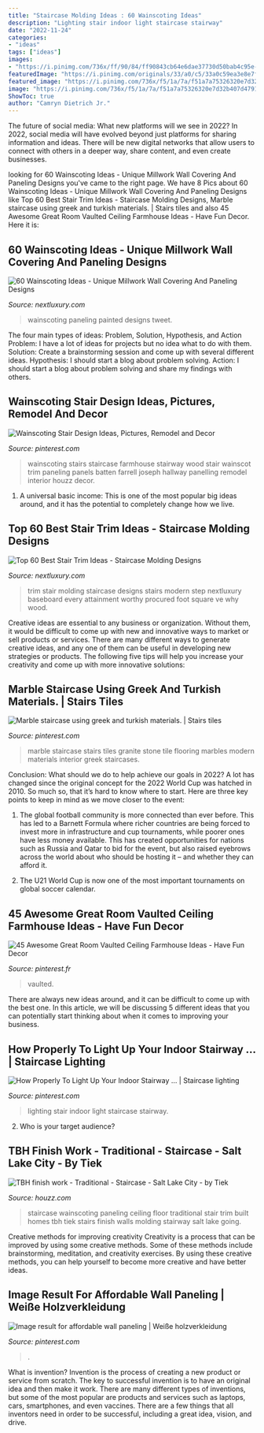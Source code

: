 ```yaml
---
title: "Staircase Molding Ideas : 60 Wainscoting Ideas"
description: "Lighting stair indoor light staircase stairway"
date: "2022-11-24"
categories:
- "ideas"
tags: ["ideas"]
images:
- "https://i.pinimg.com/736x/ff/90/84/ff90843cb64e6dae37730d50bab4c95e--lighting-concepts-secret-house.jpg"
featuredImage: "https://i.pinimg.com/originals/33/a0/c5/33a0c59ea3e8e7f18f10c6d717567c96.jpg"
featured_image: "https://i.pinimg.com/736x/f5/1a/7a/f51a7a75326320e7d32b407d4791daee.jpg"
image: "https://i.pinimg.com/736x/f5/1a/7a/f51a7a75326320e7d32b407d4791daee.jpg"
ShowToc: true
author: "Camryn Dietrich Jr."
---
```



The future of social media: What new platforms will we see in 2022?
In 2022, social media will have evolved beyond just platforms for sharing information and ideas. There will be new digital networks that allow users to connect with others in a deeper way, share content, and even create businesses.

	

		
looking for 60 Wainscoting Ideas - Unique Millwork Wall Covering And Paneling Designs you've came to the right page. We have 8 Pics about 60 Wainscoting Ideas - Unique Millwork Wall Covering And Paneling Designs like Top 60 Best Stair Trim Ideas - Staircase Molding Designs, Marble staircase using greek and turkish materials. | Stairs tiles and also 45 Awesome Great Room Vaulted Ceiling Farmhouse Ideas - Have Fun Decor. Here it is:
		
    
## 60 Wainscoting Ideas - Unique Millwork Wall Covering And Paneling Designs

<img loading=lazy src="http://nextluxury.com/wp-content/uploads/stair-wainscoting-ideas-painted-white.jpg" onerror="this.onerror=null;this.src='https://tse4.mm.bing.net/th?id=OIP.nFqTyRS2SG9Ikgwk43WW6gAAAA&amp;pid=15.1';" alt="60 Wainscoting Ideas - Unique Millwork Wall Covering And Paneling Designs">

_Source: nextluxury.com_

>wainscoting paneling painted designs tweet. 

	

The four main types of ideas: Problem, Solution, Hypothesis, and Action
Problem: I have a lot of ideas for projects but no idea what to do with them.
Solution: Create a brainstorming session and come up with several different ideas.
Hypothesis: I should start a blog about problem solving.
Action: I should start a blog about problem solving and share my findings with others.

    
## Wainscoting Stair Design Ideas, Pictures, Remodel And Decor

<img loading=lazy src="https://i.pinimg.com/736x/bd/42/a5/bd42a53ec0069439bed460f2eb660fe9--wainscoting-stairs-wainscoting-ideas.jpg" onerror="this.onerror=null;this.src='https://tse3.mm.bing.net/th?id=OIP.M6e1hg9e2oUanChKoOjA9gHaJ4&amp;pid=15.1';" alt="Wainscoting Stair Design Ideas, Pictures, Remodel and Decor">

_Source: pinterest.com_

>wainscoting stairs staircase farmhouse stairway wood stair wainscot trim paneling panels batten farrell joseph hallway panelling remodel interior houzz decor. 

	

1. A universal basic income: This is one of the most popular big ideas around, and it has the potential to completely change how we live.

    
## Top 60 Best Stair Trim Ideas - Staircase Molding Designs

<img loading=lazy src="http://nextluxury.com/wp-content/uploads/idea-inspiration-stair-trim-designs.jpg" onerror="this.onerror=null;this.src='https://tse1.mm.bing.net/th?id=OIP.i2yR_juj2k1C3Uc65erAmAAAAA&amp;pid=15.1';" alt="Top 60 Best Stair Trim Ideas - Staircase Molding Designs">

_Source: nextluxury.com_

>trim stair molding staircase designs stairs modern step nextluxury baseboard every attainment worthy procured foot square ve why wood. 

	

Creative ideas are essential to any business or organization. Without them, it would be difficult to come up with new and innovative ways to market or sell products or services. There are many different ways to generate creative ideas, and any one of them can be useful in developing new strategies or products. The following five tips will help you increase your creativity and come up with more innovative solutions: 

    
## Marble Staircase Using Greek And Turkish Materials. | Stairs Tiles

<img loading=lazy src="https://i.pinimg.com/originals/33/a0/c5/33a0c59ea3e8e7f18f10c6d717567c96.jpg" onerror="this.onerror=null;this.src='https://tse2.mm.bing.net/th?id=OIP.xE-7h1C5uLr7P4xUVjmeegHaFj&amp;pid=15.1';" alt="Marble staircase using greek and turkish materials. | Stairs tiles">

_Source: pinterest.com_

>marble staircase stairs tiles granite stone tile flooring marbles modern materials interior greek staircases. 

	

Conclusion: What should we do to help achieve our goals in 2022?
A lot has changed since the original concept for the 2022 World Cup was hatched in 2010. So much so, that it’s hard to know where to start. Here are three key points to keep in mind as we move closer to the event:
1. The global football community is more connected than ever before. This has led to a Barnett Formula where richer countries are being forced to invest more in infrastructure and cup tournaments, while poorer ones have less money available. This has created opportunities for nations such as Russia and Qatar to bid for the event, but also raised eyebrows across the world about who should be hosting it – and whether they can afford it.

2. The U21 World Cup is now one of the most important tournaments on global soccer calendar.

    
## 45 Awesome Great Room Vaulted Ceiling Farmhouse Ideas - Have Fun Decor

<img loading=lazy src="https://i.pinimg.com/736x/f5/1a/7a/f51a7a75326320e7d32b407d4791daee.jpg" onerror="this.onerror=null;this.src='https://tse3.mm.bing.net/th?id=OIP.FpWMT7e26_dEZIjscr_2VwHaKk&amp;pid=15.1';" alt="45 Awesome Great Room Vaulted Ceiling Farmhouse Ideas - Have Fun Decor">

_Source: pinterest.fr_

>vaulted. 

	

There are always new ideas around, and it can be difficult to come up with the best one. In this article, we will be discussing 5 different ideas that you can potentially start thinking about when it comes to improving your business.

    
## How Properly To Light Up Your Indoor Stairway … | Staircase Lighting

<img loading=lazy src="https://i.pinimg.com/736x/ff/90/84/ff90843cb64e6dae37730d50bab4c95e--lighting-concepts-secret-house.jpg" onerror="this.onerror=null;this.src='https://tse4.mm.bing.net/th?id=OIP.-N0i7Kai9JosWKnoAUbbXwHaHa&amp;pid=15.1';" alt="How Properly To Light Up Your Indoor Stairway … | Staircase lighting">

_Source: pinterest.com_

>lighting stair indoor light staircase stairway. 

	

2. Who is your target audience?

    
## TBH Finish Work - Traditional - Staircase - Salt Lake City - By Tiek

<img loading=lazy src="https://st.hzcdn.com/simgs/ab5153de0ffb1619_4-1068/traditional-staircase.jpg" onerror="this.onerror=null;this.src='https://tse3.mm.bing.net/th?id=OIP.iqNj68AwJ5t0dWNWOF4nfQHaLI&amp;pid=15.1';" alt="TBH finish work - Traditional - Staircase - Salt Lake City - by Tiek">

_Source: houzz.com_

>staircase wainscoting paneling ceiling floor traditional stair trim built homes tbh tiek stairs finish walls molding stairway salt lake going. 

	

Creative methods for improving creativity
Creativity is a process that can be improved by using some creative methods. Some of these methods include brainstorming, meditation, and creativity exercises. By using these creative methods, you can help yourself to become more creative and have better ideas.

    
## Image Result For Affordable Wall Paneling | Weiße Holzverkleidung

<img loading=lazy src="https://i.pinimg.com/736x/82/d9/1d/82d91de36705bb30d5050ad1f05ff3d1.jpg" onerror="this.onerror=null;this.src='https://tse1.mm.bing.net/th?id=OIP.osSQplBCFAN-GblDLwp1-AHaJ7&amp;pid=15.1';" alt="Image result for affordable wall paneling | Weiße holzverkleidung">

_Source: pinterest.com_

>. 

	

What is invention?
Invention is the process of creating a new product or service from scratch. The key to successful invention is to have an original idea and then make it work. There are many different types of inventions, but some of the most popular are products and services such as laptops, cars, smartphones, and even vaccines. 
There are a few things that all inventors need in order to be successful, including a great idea, vision, and drive.


